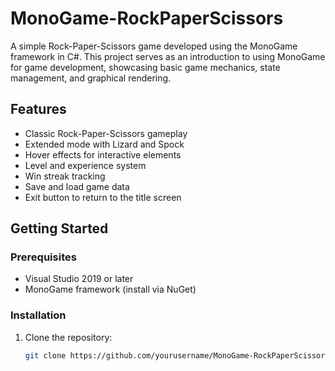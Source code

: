 # MonoGame-RockPaperScissors

A simple Rock-Paper-Scissors game developed using the MonoGame framework in C#. This project serves as an introduction to using MonoGame for game development, showcasing basic game mechanics, state management, and graphical rendering.

## Features
- Classic Rock-Paper-Scissors gameplay
- Extended mode with Lizard and Spock
- Hover effects for interactive elements
- Level and experience system
- Win streak tracking
- Save and load game data
- Exit button to return to the title screen

## Getting Started

### Prerequisites
- Visual Studio 2019 or later
- MonoGame framework (install via NuGet)

### Installation
1. Clone the repository:
   ```bash
   git clone https://github.com/yourusername/MonoGame-RockPaperScissors.git
